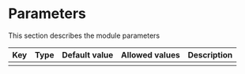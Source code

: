 # Parameters

This section describes the module parameters

| Key                   | Type      | Default value | Allowed values | Description                                                  |
| --------------------- | --------- | ------------- | -------------- | ------------------------------------------------------------ |
|       |  |         |   | |